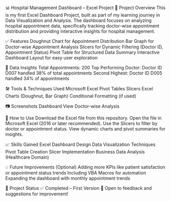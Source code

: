 📊 Hospital Management Dashboard – Excel Project
🚀 Project Overview
This is my first Excel Dashboard Project, built as part of my learning journey in Data Visualization and Analysis. The dashboard focuses on analyzing hospital appointment data, specifically tracking doctor-wise appointment distribution and providing interactive insights for hospital management.

✅ Features
Doughnut Chart for Appointment Distribution
Bar Graph for Doctor-wise Appointment Analysis
Slicers for Dynamic Filtering (Doctor ID, Appointment Status)
Pivot Table for Structured Data Summary
Interactive Dashboard Layout for easy user exploration

📌 Data Insights
Total Appointments: 200
Top Performing Doctor: Doctor ID D007 handled 38% of total appointments
Second Highest: Doctor ID D005 handled 34% of appointments

🛠️ Tools & Techniques Used
Microsoft Excel
Pivot Tables
Slicers
Excel Charts (Doughnut, Bar Graph)
Conditional Formatting (if used)

📷 Screenshots
Dashboard View	Doctor-wise Analysis

📂 How to Use
Download the Excel file from this repository.
Open the file in Microsoft Excel (2016 or later recommended).
Use the Slicers to filter by doctor or appointment status.
View dynamic charts and pivot summaries for insights.

📈 Skills Gained
Excel Dashboard Design
Data Visualization Techniques
Pivot Table Creation
Slicer Implementation
Business Data Analysis (Healthcare Domain)

💡 Future Improvements (Optional)
Adding more KPIs like patient satisfaction or appointment status trends
Including VBA Macros for automation
Expanding the dashboard with monthly appointment trends

📎 Project Status
✅ Completed – First Version
🚀 Open to feedback and suggestions for improvement!
